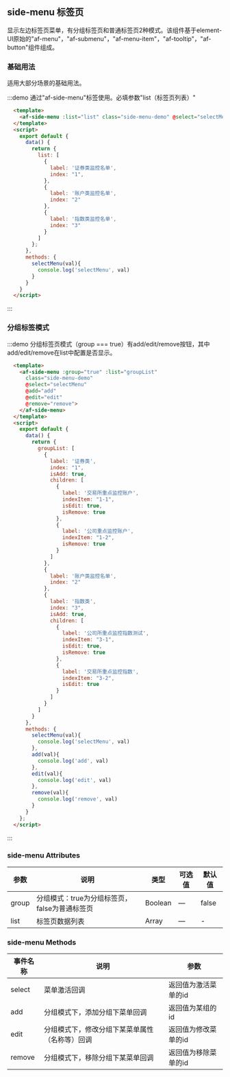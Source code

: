 <style>
  .side-menu-demo{
    width: 160px;
  }
</style>
<script>
  export default {
    data() {
      return {
        list: [
          {
            label: '证券类监控名单',
            index: "1",
          },
          {
            label: '账户类监控名单',
            index: "2"
          },
          {
            label: '指数类监控名单',
            index: "3"
          }
        ],
        groupList: [
          {
            label: '证券类',
            index: "1",
            isAdd: true,
            children: [
              {
                label: '交易所重点监控账户',
                indexItem: "1-1",
                isEdit: true,
                isRemove: true
              },
              {
                label: '公司重点监控账户',
                indexItem: "1-2",
                isRemove: true
              }
            ]
          },
          {
            label: '账户类监控名单',
            index: "2"
          },
          {
            label: '指数类',
            index: "3",
            isAdd: true,
            children: [
              {
                label: '公司所重点监控指数测试',
                indexItem: "3-1",
                isEdit: true,
                isRemove: true
              },
              {
                label: '交易所重点监控指数',
                indexItem: "3-2",
                isEdit: true
              }
            ]
          }
        ]
      };
    },
    methods: {
      selectMenu(val){
        console.log('selectMenu', val)
      },
      add(val){
        console.log('add', val)
      },
      edit(val){
        console.log('edit', val)
      },
      remove(val){
        console.log('remove', val)
      }
    }
  }
</script>

## side-menu 标签页
显示左边标签页菜单，有分组标签页和普通标签页2种模式。该组件基于element-UI原始的"af-menu"，"af-submenu"，"af-menu-item"，"af-tooltip"，"af-button"组件组成。

### 基础用法

适用大部分场景的基础用法。

:::demo 通过"af-side-menu"标签使用。必填参数"list（标签页列表）"
```html
  <template>
    <af-side-menu :list="list" class="side-menu-demo" @select="selectMenu"></af-side-menu>
  </template>
  <script>
    export default {
      data() {
        return {
          list: [
            {
              label: '证券类监控名单',
              index: "1",
            },
            {
              label: '账户类监控名单',
              index: "2"
            },
            {
              label: '指数类监控名单',
              index: "3"
            }
          ]
        };
      },
      methods: {
        selectMenu(val){
          console.log('selectMenu', val)
        }
      }
    }
  </script>
```
:::

### 分组标签模式

:::demo 分组标签页模式（group === true）有add/edit/remove按钮，其中add/edit/remove在list中配置是否显示。
```html
  <template>
    <af-side-menu :group="true" :list="groupList"
      class="side-menu-demo"
      @select="selectMenu" 
      @add="add"
      @edit="edit"
      @remove="remove">
    </af-side-menu>
  </template>
  <script>
    export default {
      data() {
        return {
          groupList: [
            {
              label: '证券类',
              index: "1",
              isAdd: true,
              children: [
                {
                  label: '交易所重点监控账户',
                  indexItem: "1-1",
                  isEdit: true,
                  isRemove: true
                },
                {
                  label: '公司重点监控账户',
                  indexItem: "1-2",
                  isRemove: true
                }
              ]
            },
            {
              label: '账户类监控名单',
              index: "2"
            },
            {
              label: '指数类',
              index: "3",
              isAdd: true,
              children: [
                {
                  label: '公司所重点监控指数测试',
                  indexItem: "3-1",
                  isEdit: true,
                  isRemove: true
                },
                {
                  label: '交易所重点监控指数',
                  indexItem: "3-2",
                  isEdit: true
                }
              ]
            }
          ]
        }
      },
      methods: {
        selectMenu(val){
          console.log('selectMenu', val)
        },
        add(val){
          console.log('add', val)
        },
        edit(val){
          console.log('edit', val)
        },
        remove(val){
          console.log('remove', val)
        }
      }
    };
  </script>
```
:::

### side-menu Attributes
| 参数      | 说明          | 类型      | 可选值                           | 默认值  |
|---------- |-------------- |---------- |--------------------------------  |-------- |
| group | 分组模式：true为分组标签页，false为普通标签页 | Boolean | — | false |
| list | 标签页数据列表 | Array | — | - |

### side-menu Methods
| 事件名称      | 说明    | 参数      |
|---------- |-------- |---------- |
| select  | 菜单激活回调 | 返回值为激活菜单的id |
| add  | 分组模式下，添加分组下菜单回调 | 返回值为某组的id |
| edit  | 分组模式下，修改分组下某菜单属性（名称等）回调 |返回值为修改菜单的id |
| remove  | 分组模式下，移除分组下某菜单回调 | 返回值为移除菜单的id |
